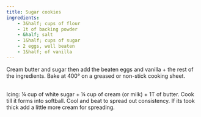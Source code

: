 ```yaml
---
title: Sugar cookies
ingredients:
    - 3&half; cups of flour
    - 1t of backing powder
    - &half; salt
    - 1&half; cups of sugar
    - 2 eggs, well beaten
    - 1&half; of vanilla
---
```


Cream butter and sugar then add the beaten eggs and vanilla + the
rest of the ingredients. Bake at 400&deg; on a greased or non-stick cooking sheet.

\
Icing:
&frac14; cup of white sugar + &frac14; cup of cream
(or milk) + 1T of butter. Cook till it forms into softball. Cool
and beat to spread out consistency. If its took thick add a little
more cream for spreading.